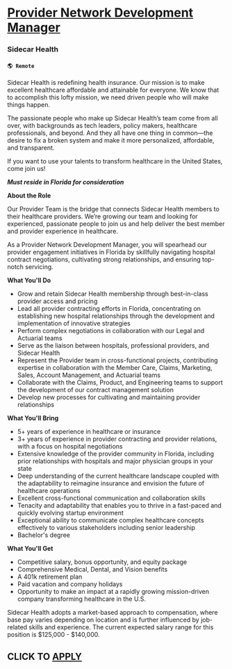 # [Provider Network Development Manager](https://www.remotewlb.com/apply/provider-network-development-manager)  
### Sidecar Health  
#### `🌎 Remote`  

Sidecar Health is redefining health insurance. Our mission is to make excellent healthcare affordable and attainable for everyone. We know that to accomplish this lofty mission, we need driven people who will make things happen.

The passionate people who make up Sidecar Health’s team come from all over, with backgrounds as tech leaders, policy makers, healthcare professionals, and beyond. And they all have one thing in common—the desire to fix a broken system and make it more personalized, affordable, and transparent.

If you want to use your talents to transform healthcare in the United States, come join us!

**_**Must reside in Florida for consideration**_**

**About the Role**

Our Provider Team is the bridge that connects Sidecar Health members to their healthcare providers. We’re growing our team and looking for experienced, passionate people to join us and help deliver the best member and provider experience in healthcare.

As a Provider Network Development Manager, you will spearhead our provider engagement initiatives in Florida by skillfully navigating hospital contract negotiations, cultivating strong relationships, and ensuring top-notch servicing.

**What You'll Do**

  * Grow and retain Sidecar Health membership through best-in-class provider access and pricing 
  * Lead all provider contracting efforts in Florida, concentrating on establishing new hospital relationships through the development and implementation of innovative strategies 
  * Perform complex negotiations in collaboration with our Legal and Actuarial teams 
  * Serve as the liaison between hospitals, professional providers, and Sidecar Health 
  * Represent the Provider team in cross-functional projects, contributing expertise in collaboration with the Member Care, Claims, Marketing, Sales, Account Management, and Actuarial teams 
  * Collaborate with the Claims, Product, and Engineering teams to support the development of our contract management solution 
  * Develop new processes for cultivating and maintaining provider relationships 

**What You'll Bring**

  * 5+ years of experience in healthcare or insurance
  * 3+ years of experience in provider contracting and provider relations, with a focus on hospital negotiations
  * Extensive knowledge of the provider community in Florida, including prior relationships with hospitals and major physician groups in your state
  * Deep understanding of the current healthcare landscape coupled with the adaptability to reimagine insurance and envision the future of healthcare operations
  * Excellent cross-functional communication and collaboration skills
  * Tenacity and adaptability that enables you to thrive in a fast-paced and quickly evolving startup environment
  * Exceptional ability to communicate complex healthcare concepts effectively to various stakeholders including senior leadership
  * Bachelor's degree

**What You'll Get**

  * Competitive salary, bonus opportunity, and equity package 
  * Comprehensive Medical, Dental, and Vision benefits
  * A 401k retirement plan
  * Paid vacation and company holidays
  * Opportunity to make an impact at a rapidly growing mission-driven company transforming healthcare in the U.S.

Sidecar Health adopts a market-based approach to compensation, where base pay varies depending on location and is further influenced by job-related skills and experience. The current expected salary range for this position is $125,000 - $140,000.

  
## CLICK TO [APPLY](https://www.remotewlb.com/apply/provider-network-development-manager)

